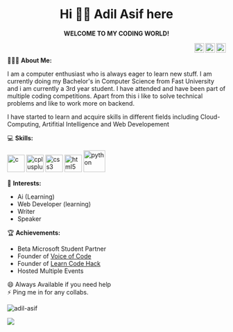 # <div align="center">Hi 👋🏼 Adil Asif here</div>
 <div align="center"><strong>WELCOME TO MY CODING WORLD!</strong></div>

<p>
<a href="https://twitter.com/AdilAsif20">
  <img align="Right" alt="Adil Asif's Twitter" width="22px" src="https://cdn.jsdelivr.net/npm/simple-icons@v3/icons/twitter.svg" />
</a>
<a href="https://www.linkedin.com/in/adilasif680/">
  <img align="Right" alt="Adil Asif's LinkdeIN" width="22px" src="https://cdn.jsdelivr.net/npm/simple-icons@v3/icons/linkedin.svg" />
</a>
<a href="https://medium.com/@adilasif680">
  <img align="Right" alt="Adil Asif's Medium" width="22px" src="https://cdn.jsdelivr.net/npm/simple-icons@3.0.1/icons/medium.svg" />
</a>
</p>
<br>

👨🏽‍💻 **About Me:**
<p>I am a computer enthusiast who is always eager to learn new stuff. I am currently doing my Bachelor's in Computer Science from Fast University and i am currently a 3rd year student. I have attended and have been part of multiple coding competitions. Apart from this i like to solve technical problems and like to work more on backend.</p>
<p>I have started to learn and acquire skills in different fields including Cloud-Computing, Artifitial Intelligence and Web Developement</p>

💻 **Skills:**
<p align="left"><img src="https://konpa.github.io/devicon/devicon.git/icons/c/c-original.svg" alt="c" width="40" height="40"/> <img src="https://konpa.github.io/devicon/devicon.git/icons/cplusplus/cplusplus-original.svg" alt="cplusplus" width="40" height="40"/> <img src="https://konpa.github.io/devicon/devicon.git/icons/css3/css3-original-wordmark.svg" alt="css3" width="40" height="40"/> <img src="https://konpa.github.io/devicon/devicon.git/icons/html5/html5-original-wordmark.svg" alt="html5" width="40" height="40"/> <img src="https://konpa.github.io/devicon/devicon.git/icons/python/python-original-wordmark.svg" alt="python" width="50" height="50"/></p>

🤔 **Interests:** 
* Ai (Learning)
* Web Developer (learning)
* Writer 
* Speaker

🏆 **Achievements:**
* Beta Microsoft Student Partner
* Founder of <a href = "https://medium.com/voice-of-code">Voice of Code</a>
* Founder of <a href = "https://www.youtube.com/channel/UCbzwhYfhOTi8-XlUsMISlIQ">Learn Code Hack</a>
* Hosted Multiple Events

😄 Always Available if you need help <br>
⚡ Ping me in for any collabs.
<br>


<p align="left"> <img src="https://komarev.com/ghpvc/?username=adil-asif" alt="adil-asif" /> </p>

![](https://github-readme-stats.vercel.app/api?username=Adil-Asif&show_icons=true&title_color=E88795&icon_color=FF33FF&text_color=D6BCD5&bg_color=151515)
 


<!--
**Adil Asif/Adil Asif** is a ✨ _special_ ✨ repository because its `README.md` (this file) appears on your GitHub profile.

Here are some ideas to get you started:

- 🔭 I’m currently working on ...
- 🌱 I’m currently learning ...
- 👯 I’m looking to collaborate on ...
- 🤔 I’m looking for help with ...
- 💬 Ask me about ...
- 📫 How to reach me: ...
- 😄 Pronouns: ...
- ⚡ Fun fact: ...
-->
